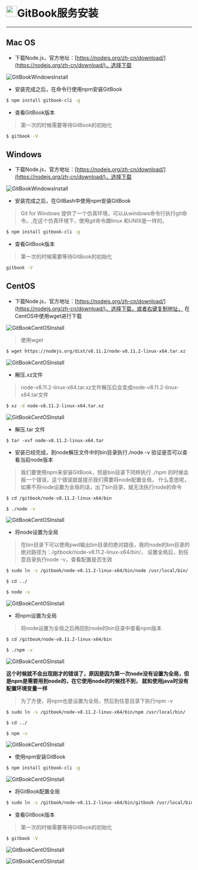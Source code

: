 # <img src="../images/icon/gitbook.png" width="30" height="30" />GitBook服务安装

---

## Mac OS

* 下载Node.js，官方地址：[https://nodejs.org/zh-cn/download/](https://nodejs.org/zh-cn/download/)，选择下载

![GitBookWindowsInstall](../images/gitbook_content/gitbook-MaxOS1-1.png)

* 安装完成之后，在命令行使用npm安装GitBook

```bash
$ npm install gitbook-cli -g
```

* 查看GitBook版本

> 第一次的时候需要等待GitBook的初始化

```bash
$ gitbook -V
```

## Windows

* 下载Node.js，官方地址：[https://nodejs.org/zh-cn/download/](https://nodejs.org/zh-cn/download/)，选择下载

![GitBookWindowsInstall](../images/gitbook_content/gitbook-Windows1-1.png)

* 安装完成之后，在GitBash中使用npm安装GitBook

> Git for Windows 提供了一个仿真环境，可以从windows命令行执行git命令。,在这个仿真环境下，使用git命令跟linux 和UNIX是一样的。

```bash
$ npm install gitbook-cli -g
```

* 查看GitBook版本

> 第一次的时候需要等待GitBook的初始化

```bash
gitbook -V
```

## CentOS

* 下载Node.js，官方地址：[https://nodejs.org/zh-cn/download/](https://nodejs.org/zh-cn/download/)，选择下载，或者右键复制地址，
在CentOS中使用wget进行下载

![GitBookCentOSInstall](../images/gitbook_content/gitbook-CentOS1-1.png)

> 使用wget

```bash
$ wget https://nodejs.org/dist/v8.11.2/node-v8.11.2-linux-x64.tar.xz
```

![GitBookCentOSInstall](../images/gitbook_content/gitbook-CentOS1-2.png)

* 解压.xz文件

> node-v8.11.2-linux-x64.tar.xz文件解压后会变成node-v8.11.2-linux-x64.tar文件

```bash
$ xz -d node-v8.11.2-linux-x64.tar.xz
```

![GitBookCentOSInstall](../images/gitbook_content/gitbook-CentOS1-3.png)

* 解压.tar 文件

```
$ tar -xvf node-v8.11.2-linux-x64.tar
```

* 安装已经完成，到node解压文件中的bin目录执行./node -v 验证是否可以查看当前node版本

> 我们要使用npm来安装GitBook，但是bin目录下同样执行 ./npm 的时候会报一个错误，这个错误就是提示我们需要将node配置全局，
>什么意思呢，如果不将node设置为全局的话，出了bin目录，就无法执行node的命令

```bash
$ cd /gitbook/node-v8.11.2-linux-x64/bin

$ ./node -v
```

![GitBookCentOSInstall](../images/gitbook_content/gitbook-CentOS1-4.png)

* 将node设置为全局

> 在bin目录下可以使用pwd输出bin目录的绝对路径，我的node的bin目录的绝对路径为：/gitbook/node-v8.11.2-linux-x64/bin/，
> 设置全局后，到任意目录执行node -v，查看配置是否生效

```bash
$ sudo ln -s /gitbook/node-v8.11.2-linux-x64/bin/node /usr/local/bin/

$ cd ../

$ node -v
```

![GitBookCentOSInstall](../images/gitbook_content/gitbook-CentOS1-5.png)

* 将npm设置为全局

> 将node设置为全局之后再回到node的bin目录中查看npm版本

```bash
$ cd /gitbook/node-v8.11.2-linux-x64/bin

$ ./npm -v
```

![GitBookCentOSInstall](../images/gitbook_content/gitbook-CentOS1-6.png)

**这个时候就不会出现刚才的错误了，原因是因为第一次node没有设置为全局，但是npm是需要用到node的，在它使用node的时候找不到，
就和使用java时没有配置环境变量一样**

> 为了方便，将npm也是设置为全局，然后到任意目录下执行npm -v

```bash
$ sudo ln -s /gitbook/node-v8.11.2-linux-x64/bin/npm /usr/local/bin/

$ cd ../

$ npm -v
```

![GitBookCentOSInstall](../images/gitbook_content/gitbook-CentOS1-7.png)

* 使用npm安装GitBook

```bash
$ npm install gitbook-cli -g
```

![GitBookCentOSInstall](../images/gitbook_content/gitbook-CentOS1-8.png)

* 将GitBook配置全局

```bash
$ sudo ln -s /gitbook/node-v8.11.2-linux-x64/bin/gitbook /usr/local/bin/
```

* 查看GitBook版本

> 第一次的时候需要等待GitBook的初始化

```bash
$ gitbook -V
```

![GitBookCentOSInstall](../images/gitbook_content/gitbook-CentOS1-9.png)

![GitBookCentOSInstall](../images/gitbook_content/gitbook-CentOS1-10.png)